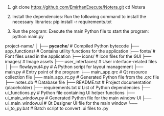1. git clone https://github.com/EmirhanExecute/Notera.git
cd Notera

2. Install the dependencies: Run the following command to install the necessary libraries:
pip install -r requirements.txt

3. Run the program: Execute the main Python file to start the program:
python main.py

project-name/
│
├── __pycache__/           # Compiled Python bytecode
├── app_functions/         # Contains utility functions for the application
├── fonts/                 # Font files used in the application
├── icons/                 # Icon files for the GUI
├── images/                # Image assets
├── user_interfaces/       # User interface-related files
│
├── flowlayout4.py         # A Python script for layout management
├── main.py                # Entry point of the program
├── main_app.qrc           # Qt resource collection file
├── main_app_rc.py         # Generated Python file from the .qrc file
├── notes.db               # Database file
├── README.txt             # Project documentation (placeholder)
├── requirements.txt       # List of Python dependencies
├── ui_functions.py        # Python file containing UI helper functions
├── ui_main_window.py      # Generated Python file for the main window UI
├── ui_main_window.ui      # Qt Designer UI file for the main window
└── ui_to_py.bat           # Batch script to convert .ui files to .py
